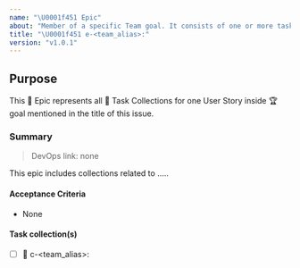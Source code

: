 ```yaml
---
name: "\U0001f451 Epic"
about: "Member of a specific Team goal. It consists of one or more task-collections"
title: "\U0001f451 e-<team_alias>:"
version: "v1.0.1"
---
```


## Purpose

This :crown: Epic represents all :card_index: Task Collections for one User Story inside :trophy: goal mentioned in the title of this issue.

### Summary

> DevOps link: none <!-- Example: AB#<item_number> -->

This epic includes collections related to ..... <!-- Summarise overall reason/goal for epic -->

#### Acceptance Criteria

- None

#### Task collection(s)
<!--
Copy/paste value in next line to add more collections in this list:
- [ ] :card_index: c-<team_alias>:
 -->

- [ ] :card_index: c-<team_alias>:
